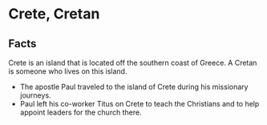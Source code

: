 # Crete, Cretan

## Facts

Crete is an island that is located off the southern coast of Greece. A Cretan is someone who lives on this island.

* The apostle Paul traveled to the island of Crete during his missionary journeys.
* Paul left his co-worker Titus on Crete to teach the Christians and to help appoint leaders for the church there.
